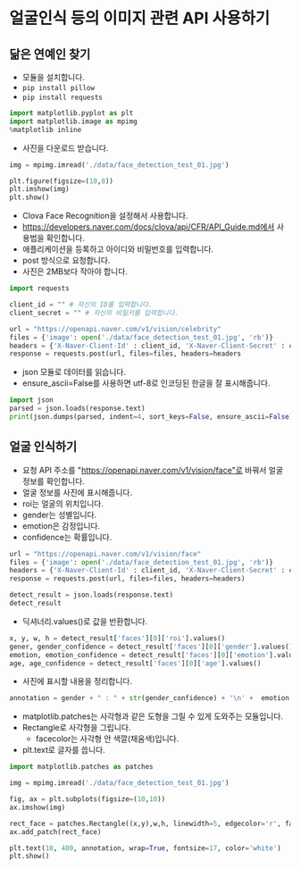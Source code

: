# 얼굴인식 등의 이미지 관련 API 사용하기
## 닮은 연예인 찾기
* 모듈을 설치합니다.
* ```pip install pillow```
* ```pip install requests```

```python
import matplotlib.pyplot as plt
import matplotlib.image as mpimg
%matplotlib inline
```

* 사진을 다운로드 받습니다.
```python
img = mpimg.imread('./data/face_detection_test_01.jpg')

plt.figure(figsize=(10,8))
plt.imshow(img)
plt.show()
```

* Clova Face Recognition을 설정해서 사용합니다.
* https://developers.naver.com/docs/clova/api/CFR/API_Guide.md에서 사용법을 확인합니다.
* 애플리케이션을 등록하고 아이디와 비밀번호를 입력합니다.
* post 방식으로 요청합니다.
* 사진은 2MB보다 작아야 합니다.
```python
import requests

client_id = "" # 자신의 ID를 입력합니다.
client_secret = "" # 자신의 비밀키를 입력합니다.

url = "https://openapi.naver.com/v1/vision/celebrity"
files = {'image': open('./data/face_detection_test_01.jpg', 'rb')}
headers = {'X-Naver-Client-Id' : client_id, 'X-Naver-Client-Secret' : client_secret}
response = requests.post(url, files=files, headers=headers
```

* json 모듈로 데이터를 읽습니다.
* ensure_ascii=False를 사용하면 utf-8로 인코딩된 한글을 잘 표시해줍니다.
```python
import json
parsed = json.loads(response.text)
print(json.dumps(parsed, indent=4, sort_keys=False, ensure_ascii=False))
```

## 얼굴 인식하기
* 요청 API 주소를 "https://openapi.naver.com/v1/vision/face"로 바꿔서 얼굴 정보를 확인합니다.
* 얼굴 정보를 사진에 표시해줍니다.
* roi는 얼굴의 위치입니다.
* gender는 성별입니다.
* emotion은 감정입니다.
* confidence는 확률입니다.
```python
url = "https://openapi.naver.com/v1/vision/face"
files = {'image': open('./data/face_detection_test_01.jpg', 'rb')}
headers = {'X-Naver-Client-Id' : client_id, 'X-Naver-Client-Secret' : client_secret}
response = requests.post(url, files=files, headers=headers)

detect_result = json.loads(response.text)
detect_result
```

* 딕셔너리.values()로 값을 반환합니다.
```python
x, y, w, h = detect_result['faces'][0]['roi'].values()
gener, gender_confidence = detect_result['faces'][0]['gender'].values()
emotion, emotion_confidence = detect_result['faces'][0]['emotion'].values()
age, age_confidence = detect_result['faces'][0]['age'].values()
```

* 사진에 표시할 내용을 정리합니다.
```python
annotation = gender + " : " + str(gender_confidence) + '\n' +  emotion + " : " + str(emotion_confidence) + '\n' +  age + " : " + str(age_confidence)
```

* matplotlib.patches는 사각형과 같은 도형을 그릴 수 있게 도와주는 모듈입니다.
* Rectangle로 사각형을 그립니다.
  * facecolor는 사각형 안 색깔(채움색)입니다. 
* plt.text로 글자를 씁니다.
```python
import matplotlib.patches as patches

img = mpimg.imread('./data/face_detection_test_01.jpg')

fig, ax = plt.subplots(figsize=(10,10))
ax.imshow(img)

rect_face = patches.Rectangle((x,y),w,h, linewidth=5, edgecolor='r', facecolor='none')
ax.add_patch(rect_face)

plt.text(10, 400, annotation, wrap=True, fontsize=17, color='white')
plt.show()
```


